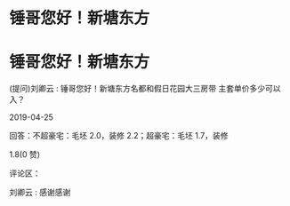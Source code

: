 # 锤哥您好！新塘东方

# 锤哥您好！新塘东方

(提问)刘卿云 : 锤哥您好！新塘东方名都和假日花园大三房带 主套单价多少可以入？

2019-04-25

回答：不超豪宅：毛坯 2.0，装修 2.2；超豪宅：毛坯 1.7，装修

1.8(0 赞)

评论区：

刘卿云 : 感谢感谢